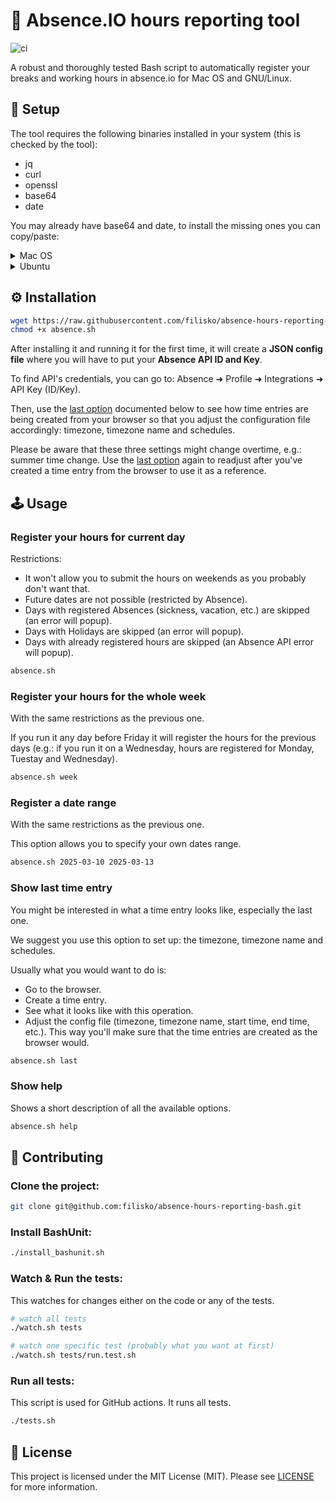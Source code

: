 # 📅 Absence.IO hours reporting tool

![ci](https://github.com/filisko/absence-hours-reporting-bash/actions/workflows/main.yaml/badge.svg)

A robust and thoroughly tested Bash script to automatically register your breaks and working hours in absence.io for Mac OS and GNU/Linux.

## 🔧 Setup

The tool requires the following binaries installed in your system (this is checked by the tool):
- jq
- curl
- openssl
- base64
- date

You may already have base64 and date, to install the missing ones you can copy/paste:

<details>
<summary>Mac OS</summary>
  
```sh
brew install jq curl openssl
```

</details>

<details>
<summary>Ubuntu</summary>
  
```sh
sudo apt-get install -y jq curl openssl
```

</details>

## ⚙️ Installation

```sh
wget https://raw.githubusercontent.com/filisko/absence-hours-reporting-bash/refs/heads/main/src/absence.sh
chmod +x absence.sh
```

After installing it and running it for the first time, it will create a **JSON config file** where you will have to put your **Absence API ID and Key**.

To find API's credentials, you can go to: Absence ➜ Profile ➜ Integrations ➜ API Key (ID/Key).

Then, use the [last option](#show-last-time-entry) documented below to see how time entries are being created from your browser so that you adjust the configuration file accordingly: timezone, timezone name and schedules.

Please be aware that these three settings might change overtime, e.g.: summer time change. Use the [last option](#show-last-time-entry) again to readjust after you've created a time entry from the browser to use it as a reference.

## 🕹️ Usage

### Register your hours for current day

Restrictions:
- It won't allow you to submit the hours on weekends as you probably don't want that.
- Future dates are not possible (restricted by Absence).
- Days with registered Absences (sickness, vacation, etc.) are skipped (an error will popup).
- Days with Holidays are skipped (an error will popup).
- Days with already registered hours are skipped (an Absence API error will popup).

```sh
absence.sh
```

### Register your hours for the whole week

With the same restrictions as the previous one.

If you run it any day before Friday it will register the hours for the previous days (e.g.: if you run it on a Wednesday, hours are registered for Monday, Tuestay and Wednesday).

```sh
absence.sh week
```

### Register a date range

With the same restrictions as the previous one.

This option allows you to specify your own dates range.

```sh
absence.sh 2025-03-10 2025-03-13
```

### Show last time entry

You might be interested in what a time entry looks like, especially the last one.

We suggest you use this option to set up: the timezone, timezone name and schedules.

Usually what you would want to do is:
- Go to the browser.
- Create a time entry.
- See what it looks like with this operation.
- Adjust the config file (timezone, timezone name, start time, end time, etc.). This way you'll make sure that the time entries are created as the browser would.

```sh
absence.sh last
```

### Show help

Shows a short description of all the available options.

```sh
absence.sh help
```

## 🤝 Contributing

### Clone the project:

```sh
git clone git@github.com:filisko/absence-hours-reporting-bash.git
```

### Install BashUnit:

```sh
./install_bashunit.sh
```

### Watch & Run the tests:

This watches for changes either on the code or any of the tests.

```sh
# watch all tests
./watch.sh tests

# watch one specific test (probably what you want at first)
./watch.sh tests/run.test.sh
```

### Run all tests:

This script is used for GitHub actions. It runs all tests.

```sh
./tests.sh
```

## 🧾 License

This project is licensed under the MIT License (MIT). Please see [LICENSE](https://github.com/filisko/absence-hours-reporting-bash/blob/main/LICENSE)
 for more information.
